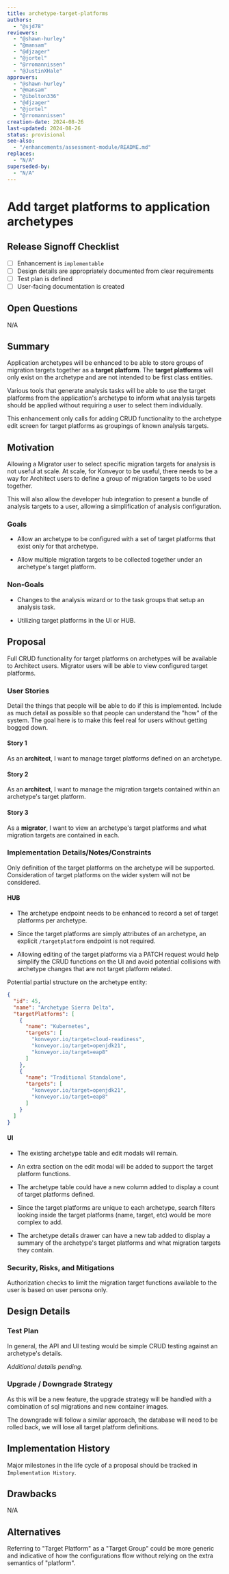 ```yaml
---
title: archetype-target-platforms
authors:
  - "@sjd78"
reviewers:
  - "@shawn-hurley"
  - "@mansam"
  - "@djzager"
  - "@jortel"
  - "@rromannissen"
  - "@JustinXHale"
approvers:
  - "@shawn-hurley"
  - "@mansam"
  - "@ibolton336"
  - "@djzager"
  - "@jortel"
  - "@rromannissen"
creation-date: 2024-08-26
last-updated: 2024-08-26
status: provisional
see-also:
  - "/enhancements/assessment-module/README.md"
replaces:
  - "N/A"
superseded-by:
  - "N/A"
---
```


# Add target platforms to application archetypes

## Release Signoff Checklist

- [ ] Enhancement is `implementable`
- [ ] Design details are appropriately documented from clear requirements
- [ ] Test plan is defined
- [ ] User-facing documentation is created

## Open Questions

N/A


## Summary

Application archetypes will be enhanced to be able to store groups of migration
targets together as a __target platform__.  The __target platforms__ will only
exist on the archetype and are not intended to be first class entities.

Various tools that generate analysis tasks will be able to use the target platforms
from the application's archetype to inform what analysis targets should be applied
without requiring a user to select them individually.

This enhancement only calls for adding CRUD functionality to the archetype edit screen
for target platforms as groupings of known analysis targets.


## Motivation

Allowing a Migrator user to select specific migration targets for analysis is not
useful at scale.  At scale, for Konveyor to be useful, there needs to be a way for
Architect users to define a group of migration targets to be used together.

This will also allow the developer hub integration to present a bundle of analysis
targets to a user, allowing a simplification of analysis configuration.


### Goals

  - Allow an archetype to be configured with a set of target platforms that exist only
    for that archetype.

  - Allow multiple migration targets to be collected together under an archetype's
    target platform.


### Non-Goals

  - Changes to the analysis wizard or to the task groups that setup an analysis task.

  - Utilizing target platforms in the UI or HUB.


## Proposal

Full CRUD functionality for target platforms on archetypes will be available to Architect
users.  Migrator users will be able to view configured target platforms.


### User Stories

Detail the things that people will be able to do if this is implemented.
Include as much detail as possible so that people can understand the "how" of
the system. The goal here is to make this feel real for users without getting
bogged down.


#### Story 1

As an __architect__, I want to manage target platforms defined on an archetype.


#### Story 2

As an __architect__, I want to manage the migration targets contained within an
archetype's target platform.


#### Story 3

As a __migrator__, I want to view an archetype's target platforms and what migration
targets are contained in each.


### Implementation Details/Notes/Constraints

Only definition of the target platforms on the archetype will be supported.  Consideration
of target platforms on the wider system will not be considered.

#### HUB

  - The archetype endpoint needs to be enhanced to record a set of target platforms
    per archetype.

  - Since the target platforms are simply attributes of an archetype, an explicit
    `/targetplatform` endpoint is not required.

  - Allowing editing of the target platforms via a PATCH request would help simplify
    the CRUD functions on the UI and avoid potential collisions with archetype
    changes that are not target platform related.

Potential partial structure on the archetype entity:
```json
{
  "id": 45,
  "name": "Archetype Sierra Delta",
  "targetPlatforms": [
    {
      "name": "Kubernetes",
      "targets": [
        "konveyor.io/target=cloud-readiness",
        "konveyor.io/target=openjdk21",
        "konveyor.io/target=eap8"
      ]
    },
    {
      "name": "Traditional Standalone",
      "targets": [
        "konveyor.io/target=openjdk21",
        "konveyor.io/target=eap8"
      ]
    }
  ]
}
```


#### UI

  - The existing archetype table and edit modals will remain.

  - An extra section on the edit modal will be added to support the target
    platform functions.

  - The archetype table could have a new column added to display a count of
    target platforms defined.

  - Since the target platforms are unique to each archetype, search filters looking
    inside the target platforms (name, target, etc) would be more complex to add.

  - The archetype details drawer can have a new tab added to display a summary of
    the archetype's target platforms and what migration targets they contain.


### Security, Risks, and Mitigations

Authorization checks to limit the migration target functions available to the user
is based on user persona only.


## Design Details


### Test Plan

In general, the API and UI testing would be simple CRUD testing against an archetype's
details.

_Additional details pending._


### Upgrade / Downgrade Strategy

As this will be a new feature, the upgrade strategy will be handled with a combination
of sql migrations and new container images.

The downgrade will follow a similar approach, the database will need to be rolled back,
we will lose all target platform definitions.


## Implementation History

Major milestones in the life cycle of a proposal should be tracked in `Implementation
History`.


## Drawbacks

N/A


## Alternatives

Referring to "Target Platform" as a "Target Group" could be more generic and indicative
of how the configurations flow without relying on the extra semantics of "platform".
